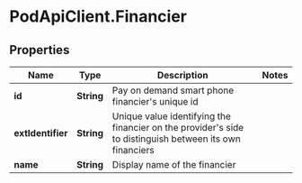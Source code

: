 # PodApiClient.Financier

## Properties

Name | Type | Description | Notes
------------ | ------------- | ------------- | -------------
**id** | **String** | Pay on demand smart phone financier&#39;s unique id | 
**extIdentifier** | **String** | Unique value identifying the financier on the provider&#39;s side to distinguish between its own financiers | 
**name** | **String** | Display name of the financier | 


